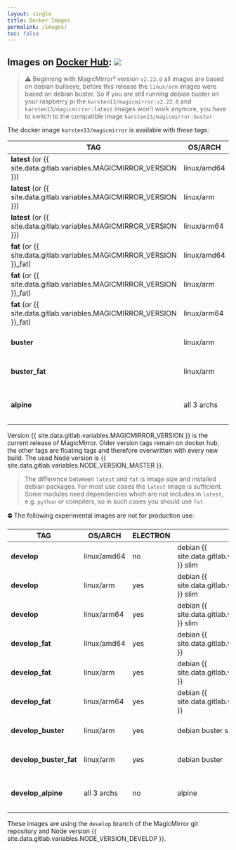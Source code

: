 ```yaml
---
layout: single
title: Docker Images
permalink: /images/
toc: false
---
```


## Images on [Docker Hub](https://hub.docker.com/r/karsten13/magicmirror/):  [![](https://img.shields.io/docker/pulls/karsten13/magicmirror.svg)](https://hub.docker.com/r/karsten13/magicmirror/)

> ⚠️ Beginning with MagicMirror² version `v2.22.0` all images are based on debian bullseye, before this release the `linux/arm` images were based on debian buster. So if you are still running debian buster on your raspberry pi the `karsten13/magicmirror:v2.22.0` and `karsten13/magicmirror:latest` images won't work anymore, you have to switch to the compatible image `karsten13/magicmirror:buster`.

The docker image `karsten13/magicmirror` is available with these tags:

TAG                | OS/ARCH     | ELECTRON | DISTRO | DESCRIPTION
------------------ | ----------- | -------- | -------|------------------------------------------
**latest** (or {{ site.data.gitlab.variables.MAGICMIRROR_VERSION }}) | linux/amd64 | no       | debian {{ site.data.gitlab.variables.DEBIAN_VERSION_MASTER }} slim | only `serveronly`-mode
**latest** (or {{ site.data.gitlab.variables.MAGICMIRROR_VERSION }}) | linux/arm   | yes      | debian {{ site.data.gitlab.variables.DEBIAN_VERSION_MASTER }} slim | for raspberry pi
**latest** (or {{ site.data.gitlab.variables.MAGICMIRROR_VERSION }}) | linux/arm64 | yes      | debian {{ site.data.gitlab.variables.DEBIAN_VERSION_MASTER }} slim | for raspberry pi4 64-Bit-Version
**fat** (or {{ site.data.gitlab.variables.MAGICMIRROR_VERSION }}_fat)| linux/amd64 | yes      | debian {{ site.data.gitlab.variables.DEBIAN_VERSION_MASTER }} | both modes
**fat** (or {{ site.data.gitlab.variables.MAGICMIRROR_VERSION }}_fat)| linux/arm   | yes      | debian {{ site.data.gitlab.variables.DEBIAN_VERSION_MASTER }} | for raspberry pi
**fat** (or {{ site.data.gitlab.variables.MAGICMIRROR_VERSION }}_fat)| linux/arm64 | yes      | debian {{ site.data.gitlab.variables.DEBIAN_VERSION_MASTER }} | for raspberry pi4 64-Bit-Version
**buster** | linux/arm   | yes      | debian buster slim | for raspberry pi (deprecated)
**buster_fat** | linux/arm   | yes      | debian buster | for raspberry pi (deprecated)
**alpine**             | all 3 archs | no       | alpine | only `serveronly`-mode, smaller in size

Version {{ site.data.gitlab.variables.MAGICMIRROR_VERSION }} is the current release of MagicMirror. Older version tags remain on docker hub, the other tags are floating tags and therefore overwritten with every new build. The used Node version is {{ site.data.gitlab.variables.NODE_VERSION_MASTER }}.

> The difference between `latest` and `fat` is image size and installed debian packages. For most use cases the `latest` image is sufficient. Some modules need dependencies which are not includes in `latest`, e.g. `python` or compilers, so in such cases you should use `fat`.

⛔ The following experimental images are not for production use:

TAG                | OS/ARCH     | ELECTRON | DISTRO | DESCRIPTION
------------------ | ----------- | -------- | -------|------------------------------------------
**develop**        | linux/amd64 | no       | debian {{ site.data.gitlab.variables.DEBIAN_VERSION_DEVELOP }} slim | only `serveronly`-mode
**develop**        | linux/arm   | yes      | debian {{ site.data.gitlab.variables.DEBIAN_VERSION_DEVELOP }} slim | for raspberry pi
**develop**        | linux/arm64 | yes      | debian {{ site.data.gitlab.variables.DEBIAN_VERSION_DEVELOP }} slim | for raspberry pi4 64-Bit-Version
**develop_fat**    | linux/amd64 | yes      | debian {{ site.data.gitlab.variables.DEBIAN_VERSION_DEVELOP }} | both modes
**develop_fat**    | linux/arm   | yes      | debian {{ site.data.gitlab.variables.DEBIAN_VERSION_DEVELOP }} | for raspberry pi
**develop_fat**    | linux/arm64 | yes      | debian {{ site.data.gitlab.variables.DEBIAN_VERSION_DEVELOP }} | for raspberry pi4 64-Bit-Version
**develop_buster** | linux/arm   | yes      | debian buster slim | for raspberry pi (deprecated)
**develop_buster_fat** | linux/arm   | yes      | debian buster | for raspberry pi (deprecated)
**develop_alpine** | all 3 archs | no       | alpine | only `serveronly`-mode, smaller in size

These images are using the `develop` branch of the MagicMirror git repository and Node version {{ site.data.gitlab.variables.NODE_VERSION_DEVELOP }}.
